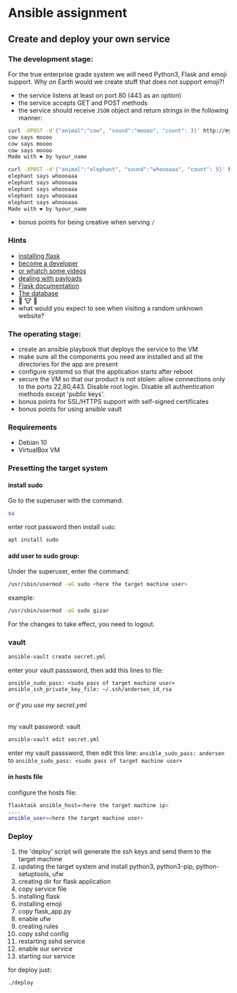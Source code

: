 # Ansible assignment
## Create and deploy your own service
### The development stage:
For the true enterprise grade system we will need Python3, Flask and emoji support. Why on Earth would we create stuff that does not support emoji?!

* the service listens at least on port 80 (443 as an option)
* the service accepts GET and POST methods
* the service should receive `JSON` object and return strings in the following manner:
```sh
curl -XPOST -d'{"animal":"cow", "sound":"moooo", "count": 3}' http://myvm.localhost/
cow says moooo
cow says moooo
cow says moooo
Made with ❤️ by %your_name

curl -XPOST -d'{"animal":"elephant", "sound":"whoooaaa", "count": 5}' http://myvm.localhost/
elephant says whoooaaa
elephant says whoooaaa
elephant says whoooaaa
elephant says whoooaaa
elephant says whoooaaa
Made with ❤️ by %your_name
```
* bonus points for being creative when serving `/`

### Hints
* [installing flask](https://flask.palletsprojects.com/en/1.1.x/installation/#installation)
* [become a developer](https://flask.palletsprojects.com/en/1.1.x/quickstart/)
* [or whatch some videos](https://www.youtube.com/watch?v=Tv6qXtc4Whs)
* [dealing with payloads](https://www.digitalocean.com/community/tutorials/processing-incoming-request-data-in-flask)
* [Flask documentation](https://flask.palletsprojects.com/en/1.1.x/api/#flask.Request.get_json)
* [The database](https://emojipedia.org/nature/)
* 🐘 🐮 🦒
* what would you expect to see when visiting a random unknown website?

### The operating stage:
* create an ansible playbook that deploys the service to the VM
* make sure all the components you need are installed and all the directories for the app are present
* configure systemd so that the application starts after reboot
* secure the VM so that our product is not stolen: allow connections only to the ports 22,80,443. Disable root login. Disable all authentication methods except 'public keys'.
* bonus points for SSL/HTTPS support with self-signed certificates
* bonus points for using ansible vault

### Requirements
* Debian 10
* VirtualBox VM



### Presetting the target system

#### install sudo
Go to the superuser with the command:  
```sh
su
```
enter root password then install ```sudo```:
```sh
apt install sudo
```

#### add user to sudo group:
Under the superuser, enter the command:
```sh
/usr/sbin/usermod -aG sudo <here the target machine user>
```
example:
```sh
/usr/sbin/usermod -aG sudo gizar
```
For the changes to take effect, you need to logout.


### vault
```sh
ansible-vault create secret.yml
```
enter your vault passsword, then add this lines to file:
```
ansible_sudo_pass: <sudo pass of target machine user>
ansible_ssh_private_key_file: ~/.ssh/andersen_id_rsa
```
###### or if you use my secret.yml

my vault password: vault

```sh
ansible-vault edit secret.yml
```
enter my vault passsword, then edit this line:
```ansible_sudo_pass: andersen``` to ```ansible_sudo_pass: <sudo pass of target machine user>```



#### in hosts file
configure the hosts file:
```sh
flasktask ansible_host=<here the target machine ip>
....
ansible_user=<here the target machine user>
```
### Deploy

 1. the 'deploy' script will generate the ssh keys and send them to the target machine 
  2. updating the target system and install python3, python3-pip, python-setuptools, ufw
  3. creating dir for flask application
  4. copy service file
  5. installing flask
  6. installing emoji
  7. copy flask_app.py
  8. enable ufw
  9. creating rules 
  10. copy sshd config
  11. restarting sshd service
  12. enable our service
  13. starting our service

for deploy just:
```sh
./deploy
```


